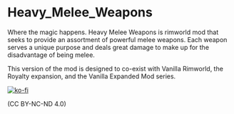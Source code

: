 # Heavy_Melee_Weapons
Where the magic happens.
Heavy Melee Weapons is rimworld mod that seeks to provide an assortment of powerful melee weapons.
Each weapon serves a unique purpose and deals great damage to make up for the disadvantage of being melee.

This version of the mod is designed to co-exist with Vanilla Rimworld, the  Royalty expansion, and the Vanilla Expanded Mod series.

[![ko-fi](https://ko-fi.com/img/githubbutton_sm.svg)](https://ko-fi.com/M4M44PFV1)

(CC BY-NC-ND 4.0)
